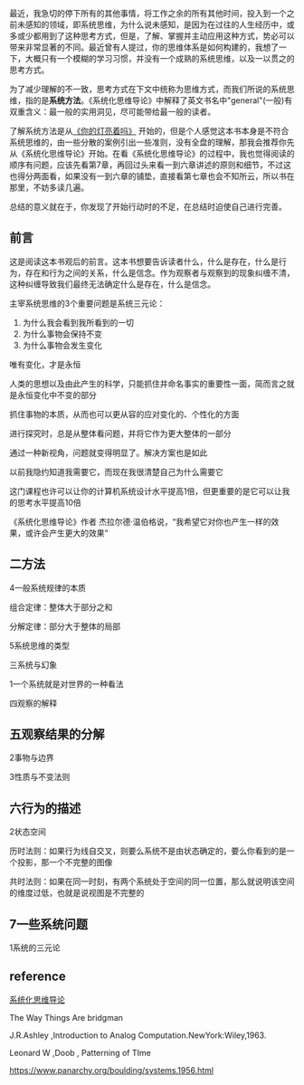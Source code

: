 最近，我急切的停下所有的其他事情，将工作之余的所有其他时间，投入到一个之前未感知的领域，即系统思维，为什么说未感知，是因为在过往的人生经历中，或多或少都用到了这种思考方式，但是，了解、掌握并主动应用这种方式，势必可以带来非常显著的不同。最近曾有人提过，你的思维体系是如何构建的，我想了一下，大概只有一个模糊的学习习惯，并没有一个成熟的系统思维，以及一以贯之的思考方式。

为了减少理解的不一致，思考方式在下文中统称为思维方式，而我们所说的系统思维，指的是**系统方法**。《系统化思维导论》中解释了英文书名中"general"(一般)有双重含义：最一般的实用洞见，尽可能带给最一般的读者。



了解系统方法是从[《你的灯亮着吗》](https://changxin10m.com/postDetail/%2Fblog%2Fapi%2Fni-de-deng-liang-zhao-ma-du-hou,70%2F) 开始的，但是个人感觉这本书本身是不符合系统思维的，由一些分散的案例引出一些准则，没有全盘的理解，那我会推荐你先从《系统化思维导论》开始。在看《系统化思维导论》的过程中，我也觉得阅读的顺序有问题，应该先看第7章，再回过头来看一到六章讲述的原则和细节，不过这也得分两面看，如果没有一到六章的铺垫，直接看第七章也会不知所云，所以书在那里，不妨多读几遍。



总结的意义就在于，你发现了开始行动时的不足，在总结时迫使自己进行完善。



## 前言

这是阅读这本书观后的前言。这本书想要告诉读者什么，什么是存在，什么是行为，存在和行为之间的关系，什么是信念。作为观察者与观察到的现象纠缠不清，这种纠缠导致我们最终无法确定什么是存在，什么是信念。

主宰系统思维的3个重要问题是系统三元论：

1. 为什么我会看到我所看到的一切
2. 为什么事物会保持不变
3. 为什么事物会发生变化



唯有变化，才是永恒



人类的思想以及由此产生的科学，只能抓住并命名事实的重要性一面，简而言之就是永恒变化中不变的部分

抓住事物的本质，从而也可以更从容的应对变化的、个性化的方面







进行探究时，总是从整体看问题，并将它作为更大整体的一部分

通过一种新视角，问题就变得明显了。解决方案也是如此



以前我隐约知道我需要它，而现在我很清楚自己为什么需要它

这门课程也许可以让你的计算机系统设计水平提高1倍，但更重要的是它可以让我的思考水平提高10倍



《系统化思维导论》作者 杰拉尔德·温伯格说，“我希望它对你也产生一样的效果，或许会产生更大的效果”



## 二方法



4一般系统规律的本质

组合定律：整体大于部分之和

分解定律：部分大于整体的局部

5系统思维的类型



三系统与幻象

1一个系统就是对世界的一种看法

四观察的解释

## 五观察结果的分解

2事物与边界

3性质与不变法则



## 六行为的描述

2状态空间

历时法则：如果行为线自交叉，则要么系统不是由状态确定的，要么你看到的是一个投影，那一个不完整的图像

共时法则：如果在同一时刻，有两个系统处于空间的同一位置，那么就说明该空间的维度过低，也就是说视图是不完整的

## 7一些系统问题

1系统的三元论







## reference

[系统化思维导论](https://book.douban.com/subject/1137278/) 

The Way Things Are bridgman

J.R.Ashley ,Introduction to Analog Computation.NewYork:Wiley,1963.

Leonard W ,Doob , Patterning of TIme

https://www.panarchy.org/boulding/systems.1956.html

